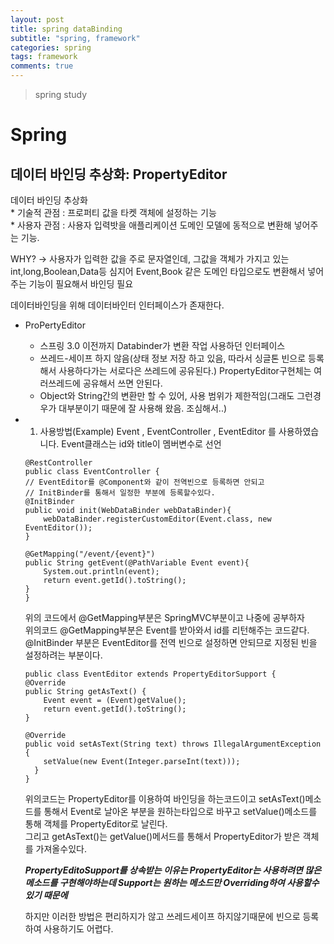 ```yaml
---
layout: post
title: spring dataBinding
subtitle: "spring, framework"
categories: spring
tags: framework
comments: true
---
```

> spring study

# Spring

## 데이터 바인딩 추상화: PropertyEditor

  데이터 바인딩 추상화  
    * 기술적 관점 : 프로퍼티 값을 타켓 객체에 설정하는 기능   
    * 사용자 관점 : 사용자 입력밧을 애플리케이션 도메인 모델에 동적으로 변환해 넣어주는 기능.     
  
  WHY? -> 사용자가 입력한 값을 주로 문자열인데, 그값을 객체가 가지고 있는 int,long,Boolean,Data등 심지어 Event,Book 같은 도메인 타입으로도 변환해서 넣어주는 기능이 필요해서 바인딩 필요 

  데이터바인딩을 위해 데이터바인터 인터페이스가 존재한다.

  * ProPertyEditor
    * 스프링 3.0 이전까지 Databinder가 변환 작업 사용하던 인터페이스 
    * 쓰레드-세이프 하지 않음(상태 정보 저장 하고 있음, 따라서 싱글톤 빈으로 등록해서 사용하다가는 서로다은 쓰레드에 공유된다.)
      PropertyEditor구현체는 여러쓰레드에 공유해서 쓰면 안된다. 
    * Object와 String간의 변환만 할 수 있어, 사용 범위가 제한적임(그래도 그런경우가 대부분이기 때문에 잘 사용해 왔음. 조심해서..)

  * 1. 사용방법(Example)
    Event , EventController , EventEditor 를 사용하였습니다.
    Event클래스는 id와 title이 멤버변수로 선언

    ```
    @RestController
    public class EventController {
    // EventEditor를 @Component와 같이 전역빈으로 등록하면 안되고
    // InitBinder를 통해서 일정한 부분에 등록할수있다.
    @InitBinder
    public void init(WebDataBinder webDataBinder){
        webDataBinder.registerCustomEditor(Event.class, new EventEditor());
    }

    @GetMapping("/event/{event}")
    public String getEvent(@PathVariable Event event){
        System.out.println(event);
        return event.getId().toString();
    }
    }
    ```
    위의 코드에서 @GetMapping부분은 SpringMVC부분이고 나중에 공부하자  
    위의코드 @GetMapping부분은 Event를 받아와서 id를 리턴해주는 코드같다.  
    @InitBinder 부분은 EventEditor를 전역 빈으로 설정하면 안되므로 지정된 빈을 설정하려는 부분이다. 


    ```
    public class EventEditor extends PropertyEditorSupport {
    @Override
    public String getAsText() {
        Event event = (Event)getValue();
        return event.getId().toString();
    }

    @Override
    public void setAsText(String text) throws IllegalArgumentException {
        setValue(new Event(Integer.parseInt(text)));
      }
    }
    ```
    위의코드는 PropertyEditor를 이용하여 바인딩을 하는코드이고  setAsText()메소드를 통해서 Event로 날아온 부분을 원하는타입으로 바꾸고 setValue()메소드를 통해 객체를 PropertyEditor로 날린다.  
    그리고 getAsText()는 getValue()메서드를 통해서 PropertyEditor가 받은 객체를 가져올수있다.

    ***PropertyEditoSupport를 상속받는 이유는 PropertyEditor는 사용하려면 많은 메소드를 구현해야하는데 Support는 원하는 메소드만 Overriding하여 사용할수있기 때문에***

    하지만 이러한 방법은 편리하지가 않고 쓰레드세이프 하지않기때문에 빈으로 등록하여 사용하기도 어렵다.

  